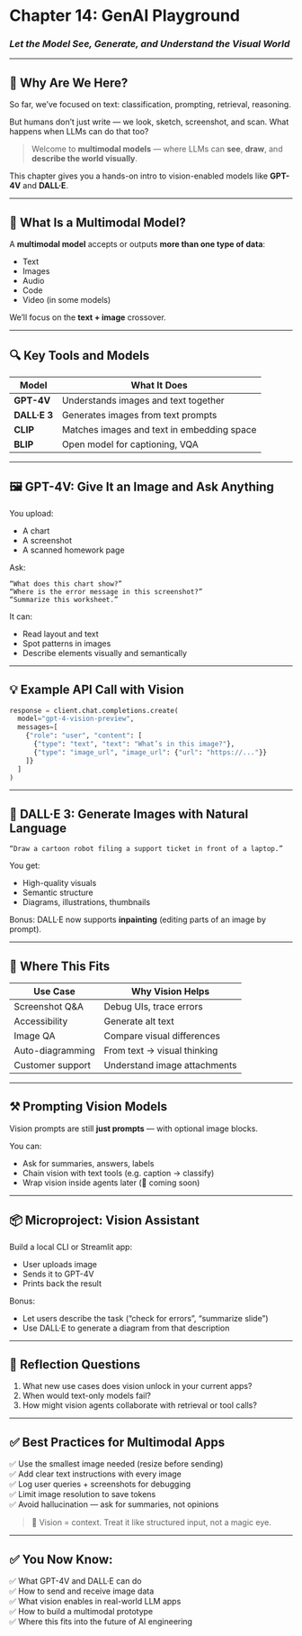 # Chapter 14: GenAI Playground  
### _Let the Model See, Generate, and Understand the Visual World_

---

## 🧭 Why Are We Here?

So far, we’ve focused on text: classification, prompting, retrieval, reasoning.

But humans don’t just write — we look, sketch, screenshot, and scan. What happens when LLMs can do that too?

> Welcome to **multimodal models** — where LLMs can **see**, **draw**, and **describe the world visually**.

This chapter gives you a hands-on intro to vision-enabled models like **GPT-4V** and **DALL·E**.

---

## 🧠 What Is a Multimodal Model?

A **multimodal model** accepts or outputs **more than one type of data**:
- Text
- Images
- Audio
- Code
- Video (in some models)

We’ll focus on the **text + image** crossover.

---

## 🔍 Key Tools and Models

| Model | What It Does |
|-------|---------------|
| **GPT-4V** | Understands images and text together |
| **DALL·E 3** | Generates images from text prompts |
| **CLIP** | Matches images and text in embedding space |
| **BLIP** | Open model for captioning, VQA |

---

## 🖼️ GPT-4V: Give It an Image and Ask Anything

You upload:
- A chart
- A screenshot
- A scanned homework page

Ask:
```
“What does this chart show?”
“Where is the error message in this screenshot?”
“Summarize this worksheet.”
```

It can:
- Read layout and text
- Spot patterns in images
- Describe elements visually and semantically

---

## 💡 Example API Call with Vision

```python
response = client.chat.completions.create(
  model="gpt-4-vision-preview",
  messages=[
    {"role": "user", "content": [
      {"type": "text", "text": "What’s in this image?"},
      {"type": "image_url", "image_url": {"url": "https://..."}}
    ]}
  ]
)
```

---

## 🎨 DALL·E 3: Generate Images with Natural Language

```
“Draw a cartoon robot filing a support ticket in front of a laptop.”
```

You get:
- High-quality visuals
- Semantic structure
- Diagrams, illustrations, thumbnails

Bonus: DALL·E now supports **inpainting** (editing parts of an image by prompt).

---

## 🧰 Where This Fits

| Use Case | Why Vision Helps |
|----------|------------------|
| Screenshot Q&A | Debug UIs, trace errors |
| Accessibility | Generate alt text |
| Image QA | Compare visual differences |
| Auto-diagramming | From text → visual thinking |
| Customer support | Understand image attachments |

---

## ⚒️ Prompting Vision Models

Vision prompts are still **just prompts** — with optional image blocks.

You can:
- Ask for summaries, answers, labels
- Chain vision with text tools (e.g. caption → classify)
- Wrap vision inside agents later (👀 coming soon)

---

## 📦 Microproject: Vision Assistant

Build a local CLI or Streamlit app:
- User uploads image
- Sends it to GPT-4V
- Prints back the result

Bonus:
- Let users describe the task (“check for errors”, “summarize slide”)
- Use DALL·E to generate a diagram from that description

---

## 🧠 Reflection Questions

1. What new use cases does vision unlock in your current apps?
2. When would text-only models fail?
3. How might vision agents collaborate with retrieval or tool calls?

---

## ✅ Best Practices for Multimodal Apps

✅ Use the smallest image needed (resize before sending)  
✅ Add clear text instructions with every image  
✅ Log user queries + screenshots for debugging  
✅ Limit image resolution to save tokens  
✅ Avoid hallucination — ask for summaries, not opinions

> 📸 Vision = context. Treat it like structured input, not a magic eye.

---

## ✅ You Now Know:

✅ What GPT-4V and DALL·E can do  
✅ How to send and receive image data  
✅ What vision enables in real-world LLM apps  
✅ How to build a multimodal prototype  
✅ Where this fits into the future of AI engineering